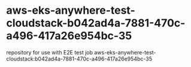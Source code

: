 # aws-eks-anywhere-test-cloudstack-b042ad4a-7881-470c-a496-417a26e954bc-35
repository for use with E2E test job aws-eks-anywhere-test-cloudstack:b042ad4a-7881-470c-a496-417a26e954bc-35
